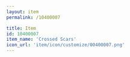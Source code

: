 ```yaml
---
layout: item
permalink: /10400007

title: Item
id: 10400007
item_name: 'Crossed Scars'
icon_url: 'item/icon/customize/00400007.png'
---
```

